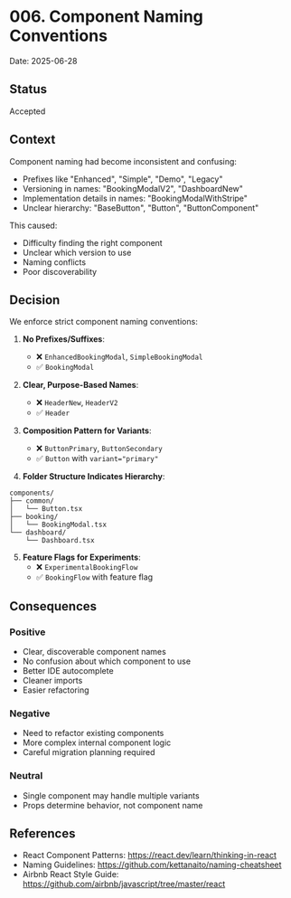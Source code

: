# 006. Component Naming Conventions

Date: 2025-06-28

## Status

Accepted

## Context

Component naming had become inconsistent and confusing:
- Prefixes like "Enhanced", "Simple", "Demo", "Legacy"
- Versioning in names: "BookingModalV2", "DashboardNew"
- Implementation details in names: "BookingModalWithStripe"
- Unclear hierarchy: "BaseButton", "Button", "ButtonComponent"

This caused:
- Difficulty finding the right component
- Unclear which version to use
- Naming conflicts
- Poor discoverability

## Decision

We enforce strict component naming conventions:

1. **No Prefixes/Suffixes**:
   - ❌ `EnhancedBookingModal`, `SimpleBookingModal`
   - ✅ `BookingModal`

2. **Clear, Purpose-Based Names**:
   - ❌ `HeaderNew`, `HeaderV2`
   - ✅ `Header`

3. **Composition Pattern for Variants**:
   - ❌ `ButtonPrimary`, `ButtonSecondary`
   - ✅ `Button` with `variant="primary"`

4. **Folder Structure Indicates Hierarchy**:
```
components/
├── common/
│   └── Button.tsx
├── booking/
│   └── BookingModal.tsx
└── dashboard/
    └── Dashboard.tsx
```

5. **Feature Flags for Experiments**:
   - ❌ `ExperimentalBookingFlow`
   - ✅ `BookingFlow` with feature flag

## Consequences

### Positive
- Clear, discoverable component names
- No confusion about which component to use
- Better IDE autocomplete
- Cleaner imports
- Easier refactoring

### Negative
- Need to refactor existing components
- More complex internal component logic
- Careful migration planning required

### Neutral
- Single component may handle multiple variants
- Props determine behavior, not component name

## References

- React Component Patterns: https://react.dev/learn/thinking-in-react
- Naming Guidelines: https://github.com/kettanaito/naming-cheatsheet
- Airbnb React Style Guide: https://github.com/airbnb/javascript/tree/master/react